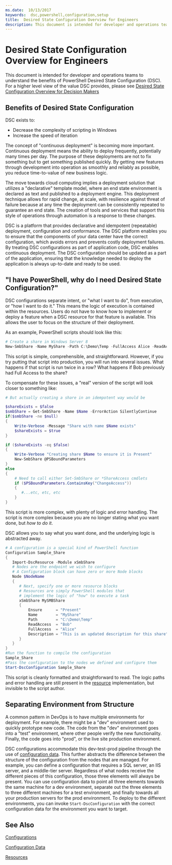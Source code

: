 ```yaml
---
ms.date:  10/13/2017
keywords:  dsc,powershell,configuration,setup
title:  Desired State Configuration Overview for Engineers
description: This document is intended for developer and operations teams to understand the benefits of PowerShell Desired State Configuration (DSC).
---
```

# Desired State Configuration Overview for Engineers

This document is intended for developer and operations teams to understand the benefits of
PowerShell Desired State Configuration (DSC). For a higher level view of the value DSC provides,
please see [Desired State Configuration Overview for Decision Makers](decisionMaker.md)

## Benefits of Desired State Configuration

DSC exists to:

- Decrease the complexity of scripting in Windows
- Increase the speed of iteration

The concept of "continuous deployment" is becoming more important. Continuous deployment means the
ability to deploy frequently, potentially many times per day. The purpose of these deployments are
not to fix something but to get something published quickly. By getting new features through
development into operation as smoothly and reliably as possible, you reduce time-to-value of new
business logic.

The move towards cloud computing implies a deployment solution that utilizes a "declarative"
template model, where an end state environment is declared as text and published to a deployment
engine. This deployment technique allows for rapid change, at scale, with resilience against threat
of failure because at any time the deployment can be consistently repeated to guarantee an end
state. The creation of tools and services that support this style of operations through automation
is a response to these changes.

DSC is a platform that provides declarative and idempotent (repeatable) deployment, configuration
and conformance. The DSC platform enables you to ensure that the components of your data center have
the correct configuration, which avoids errors and prevents costly deployment failures. By treating
DSC configurations as part of application code, DSC enables continuous deployment. The DSC
configuration should be updated as a part of the application, ensuring that the knowledge needed to
deploy the application is always up-to-date and ready to be used.

## "I have PowerShell, why do I need Desired State Configuration?"

DSC configurations separate intent, or "what I want to do", from execution, or "how I want to do
it." This means the logic of execution is contained within the resources. Users do not have to know
how to implement or deploy a feature when a DSC resource for that feature is available. This allows
the user to focus on the structure of their deployment.

As an example, PowerShell scripts should look like this:

```powershell
# Create a share in Windows Server 8
New-SmbShare -Name MyShare -Path C:\Demo\Temp -FullAccess Alice -ReadAccess Bob
```

This script is simple, comprehensible, and straightforward. However, if you try putting that script
into production, you will run into several issues. What happens if that script is run twice in a
row? What happens if Bob previously had Full Access to the share?

To compensate for these issues, a "real" version of the script will look closer to something like:

```powershell
# But actually creating a share in an idempotent way would be

$shareExists = $false
$smbShare = Get-SmbShare -Name $Name -ErrorAction SilentlyContinue
if($smbShare -ne $null)
{
    Write-Verbose -Message "Share with name $Name exists"
    $shareExists = $true
}

if ($shareExists -eq $false)
{
    Write-Verbose "Creating share $Name to ensure it is Present"
    New-SmbShare @PSBoundParameters
}
else
{
    # Need to call either Set-SmbShare or *ShareAccess cmdlets
    if ($PSBoundParameters.ContainsKey("ChangeAccess"))
    {
       #...etc, etc, etc
    }
}
```

This script is more complex, with plenty of logic and error handling. The script is more complex
because you are no longer stating what you want done, but _how to do it_.

DSC allows you to say what you want done, and the underlying logic is abstracted away.

```powershell
# A configuration is a special kind of PowerShell function
Configuration Sample_Share
{
   Import-DscResource -Module xSmbShare
   # Nodes are the endpoint we wish to configure
   # A Configuration block can have zero or more Node blocks
   Node $NodeName
   {
      # Next, specify one or more resource blocks
      # Resources are simply PowerShell modules that
      # implement the logic of "how" to execute a task
      xSmbShare MySMBShare
      {
          Ensure      = "Present"
          Name        = "MyShare"
          Path        = "C:\Demo\Temp"
          ReadAccess  = "Bob"
          FullAccess  = "Alice"
          Description = "This is an updated description for this share"
      }
   }
}
#Run the function to compile the configuration
Sample_Share
#Pass the configuration to the nodes we defined and configure them
Start-DscConfiguration Sample_Share
```

This script is cleanly formatted and straightforward to read.
The logic paths and error handling are still present in the [resource](../resources/resources.md) implementation,
but invisible to the script author.

## Separating Environment from Structure

A common pattern in DevOps is to have multiple environments for deployment. For example, there might
be a "dev" environment used to quickly prototype new code. The code from the "dev" environment goes
into a "test" environment, where other people verify the new functionality. Finally, the code goes
into "prod", or the live site production environment.

DSC configurations accommodate this dev-test-prod pipeline through the use of [configuration data](../configurations/configData.md).
This further abstracts the difference between the structure of the configuration from the nodes that
are managed. For example, you can define a configuration that requires a SQL server, an IIS server,
and a middle-tier server. Regardless of what nodes receive the different pieces of this
configuration, those three elements will always be present. You can use configuration data to point
all three elements towards the same machine for a dev environment, separate out the three elements
to three different machines for a test environment, and finally towards all your production servers
for the prod environment. To deploy to the different environments, you can invoke
`Start-DscConfiguration` with the correct configuration data for the environment you want to target.

## See Also

[Configurations](../configurations/configurations.md)

[Configuration Data](../configurations/configData.md)

[Resources](../resources/resources.md)
